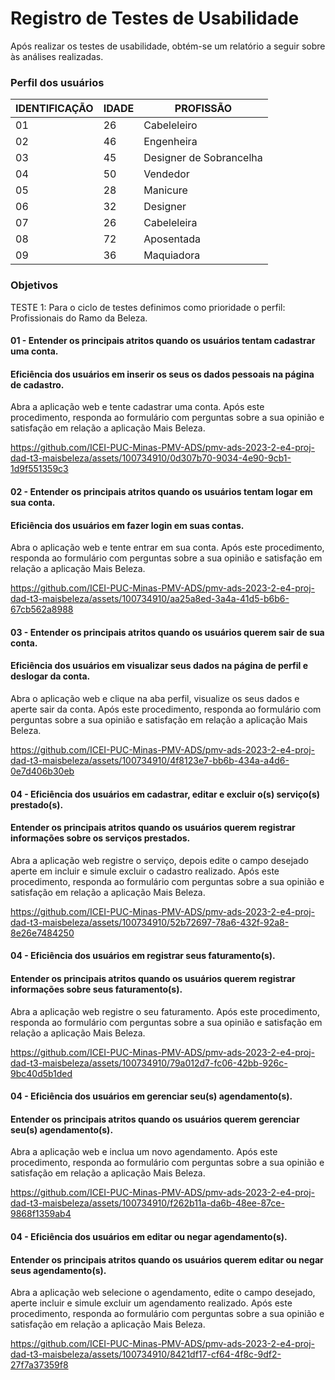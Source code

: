 # Registro de Testes de Usabilidade

Após realizar os testes de usabilidade, obtém-se um relatório a seguir sobre às análises realizadas. 

<h3>Perfil dos usuários</h3>

|IDENTIFICAÇÃO | IDADE |PROFISSÃO                     |
|--------------|-------|-------------------------------|
| 01 |  26   |    Cabeleleiro           |
| 02 | 46 |  Engenheira |   
| 03 |  45 | Designer de Sobrancelha   |
| 04 | 50  |  Vendedor    |
| 05| 28 | Manicure |
| 06 | 32  | Designer |
| 07 | 26 | Cabeleleira|
| 08 | 72 |Aposentada |
| 09 | 36 | Maquiadora |

<h3>Objetivos</h3>

TESTE 1:
Para o ciclo de testes definimos como prioridade o perfil:  Profissionais do Ramo da Beleza.

<h4> 01 - Entender os principais atritos quando os usuários tentam cadastrar uma conta.</h4>

<h4> Eficiência dos usuários em inserir os seus os dados pessoais na página de cadastro.</h4>

Abra a aplicação web e tente cadastrar uma conta. Após este procedimento, responda ao formulário com perguntas sobre a sua opinião e satisfação em relação a aplicação Mais Beleza.

https://github.com/ICEI-PUC-Minas-PMV-ADS/pmv-ads-2023-2-e4-proj-dad-t3-maisbeleza/assets/100734910/0d307b70-9034-4e90-9cb1-1d9f551359c3

<h4> 02 - Entender os principais atritos quando os usuários tentam logar em sua conta.</h4>
<h4>Eficiência dos usuários em fazer login em suas contas.</h4>

Abra o aplicação web e tente entrar em sua conta. Após este procedimento, responda ao formulário com perguntas sobre a sua opinião e satisfação em relação a aplicação Mais Beleza.

https://github.com/ICEI-PUC-Minas-PMV-ADS/pmv-ads-2023-2-e4-proj-dad-t3-maisbeleza/assets/100734910/aa25a8ed-3a4a-41d5-b6b6-67cb562a8988

<h4> 03 - Entender os principais atritos quando os usuários querem sair de sua conta.</h4>
<h4> Eficiência dos usuários em visualizar seus dados na página de perfil e deslogar da conta.</h4>

Abra o aplicação web e clique na aba perfil, visualize os seus dados e aperte sair da conta. Após este procedimento, responda ao formulário com perguntas sobre a sua opinião e satisfação em relação a aplicação Mais Beleza.

https://github.com/ICEI-PUC-Minas-PMV-ADS/pmv-ads-2023-2-e4-proj-dad-t3-maisbeleza/assets/100734910/4f8123e7-bb6b-434a-a4d6-0e7d406b30eb

<h4> 04 - Eficiência dos usuários em cadastrar, editar e excluir o(s) serviço(s) prestado(s).</h4> 	
<h4> Entender os principais atritos quando os usuários querem registrar informações sobre os serviços prestados.</h4>

Abra a aplicação web registre o serviço, depois edite o campo desejado aperte em incluir e simule excluir o cadastro realizado. Após este procedimento, responda ao formulário com perguntas sobre a sua opinião e satisfação em relação a aplicação Mais Beleza.

https://github.com/ICEI-PUC-Minas-PMV-ADS/pmv-ads-2023-2-e4-proj-dad-t3-maisbeleza/assets/100734910/52b72697-78a6-432f-92a8-8e26e7484250

<h4> 04 - Eficiência dos usuários em registrar seus faturamento(s).</h4> 	
<h4> Entender os principais atritos quando os usuários querem registrar informações sobre seus faturamento(s).</h4>

Abra a aplicação web registre o seu faturamento. Após este procedimento, responda ao formulário com perguntas sobre a sua opinião e satisfação em relação a aplicação Mais Beleza.

https://github.com/ICEI-PUC-Minas-PMV-ADS/pmv-ads-2023-2-e4-proj-dad-t3-maisbeleza/assets/100734910/79a012d7-fc06-42bb-926c-9bc40d5b1ded

<h4> 04 - Eficiência dos usuários em gerenciar seu(s) agendamento(s).</h4> 	
<h4> Entender os principais atritos quando os usuários querem gerenciar seu(s) agendamento(s).</h4>

Abra a aplicação web e inclua um novo agendamento. Após este procedimento, responda ao formulário com perguntas sobre a sua opinião e satisfação em relação a aplicação Mais Beleza.

https://github.com/ICEI-PUC-Minas-PMV-ADS/pmv-ads-2023-2-e4-proj-dad-t3-maisbeleza/assets/100734910/f262b11a-da6b-48ee-87ce-9868f1359ab4

<h4> 04 - Eficiência dos usuários em editar ou negar agendamento(s).</h4> 	
<h4> Entender os principais atritos quando os usuários querem editar ou negar seus agendamento(s).</h4>

Abra a aplicação web selecione o agendamento, edite o campo desejado, aperte incluir e simule excluir um agendamento realizado. Após este procedimento, responda ao formulário com perguntas sobre a sua opinião e satisfação em relação a aplicação Mais Beleza.


https://github.com/ICEI-PUC-Minas-PMV-ADS/pmv-ads-2023-2-e4-proj-dad-t3-maisbeleza/assets/100734910/8421df17-cf64-4f8c-9df2-27f7a37359f8
















